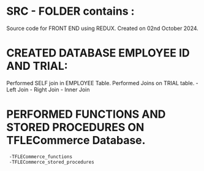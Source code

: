 # SRC - FOLDER contains : 
  Source code for FRONT END using REDUX.
  Created on 02nd October 2024.
# CREATED DATABASE EMPLOYEE ID AND TRIAL:
  Performed SELF join in EMPLOYEE Table.
  Performed Joins on TRIAL table.
     - Left Join
     - Right Join
     - Inner Join
# PERFORMED FUNCTIONS AND STORED PROCEDURES ON TFLECommerce Database.
     -TFLECommerce_functions 
     -TFLECommerce_stored_procedures

